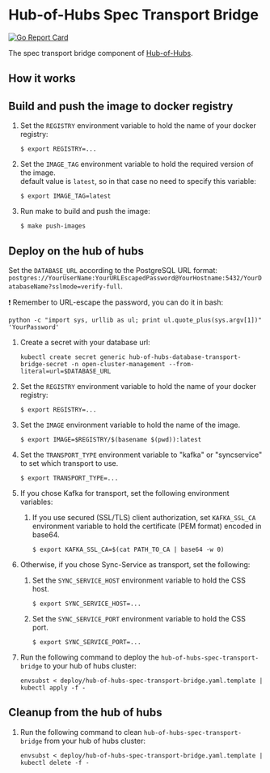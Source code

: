 [comment]: # ( Copyright Contributors to the Open Cluster Management project )

# Hub-of-Hubs Spec Transport Bridge

[![Go Report Card](https://goreportcard.com/badge/github.com/open-cluster-management/hub-of-hubs-spec-transport-bridge)](https://goreportcard.com/report/github.com/open-cluster-management/hub-of-hubs-spec-transport-bridge)

The spec transport bridge component of [Hub-of-Hubs](https://github.com/open-cluster-management/hub-of-hubs).

## How it works

## Build and push the image to docker registry

1.  Set the `REGISTRY` environment variable to hold the name of your docker registry:
    ```
    $ export REGISTRY=...
    ```
    
1.  Set the `IMAGE_TAG` environment variable to hold the required version of the image.  
    default value is `latest`, so in that case no need to specify this variable:
    ```
    $ export IMAGE_TAG=latest
    ```
    
1.  Run make to build and push the image:
    ```
    $ make push-images
    ```

## Deploy on the hub of hubs

Set the `DATABASE_URL` according to the PostgreSQL URL format: `postgres://YourUserName:YourURLEscapedPassword@YourHostname:5432/YourDatabaseName?sslmode=verify-full`.

:exclamation: Remember to URL-escape the password, you can do it in bash:

```
python -c "import sys, urllib as ul; print ul.quote_plus(sys.argv[1])" 'YourPassword'
```

1. Create a secret with your database url:

    ```
    kubectl create secret generic hub-of-hubs-database-transport-bridge-secret -n open-cluster-management --from-literal=url=$DATABASE_URL
    ```

2. Set the `REGISTRY` environment variable to hold the name of your docker registry:
    ```
    $ export REGISTRY=...
    ```
    
3. Set the `IMAGE` environment variable to hold the name of the image.

    ```
    $ export IMAGE=$REGISTRY/$(basename $(pwd)):latest
    ```
    
4. Set the `TRANSPORT_TYPE` environment variable to "kafka" or "syncservice" to set which transport to use.
    ```
    $ export TRANSPORT_TYPE=...
    ```
5. If you chose Kafka for transport, set the following environment variables:

   1. If you use secured (SSL/TLS) client authorization, set `KAFKA_SSL_CA` environment variable to hold the
      certificate (PEM format) encoded in base64.
       ```
       $ export KAFKA_SSL_CA=$(cat PATH_TO_CA | base64 -w 0)
       ```
   
6. Otherwise, if you chose Sync-Service as transport, set the following:

   1. Set the `SYNC_SERVICE_HOST` environment variable to hold the CSS host.
       ```
       $ export SYNC_SERVICE_HOST=...
       ```

   2. Set the `SYNC_SERVICE_PORT` environment variable to hold the CSS port.
       ```
       $ export SYNC_SERVICE_PORT=...
       ```
    
7. Run the following command to deploy the `hub-of-hubs-spec-transport-bridge` to your hub of hubs cluster:  
    ```
    envsubst < deploy/hub-of-hubs-spec-transport-bridge.yaml.template | kubectl apply -f -
    ```
    
## Cleanup from the hub of hubs
    
1.  Run the following command to clean `hub-of-hubs-spec-transport-bridge` from your hub of hubs cluster:  
    ```
    envsubst < deploy/hub-of-hubs-spec-transport-bridge.yaml.template | kubectl delete -f -
    ```
